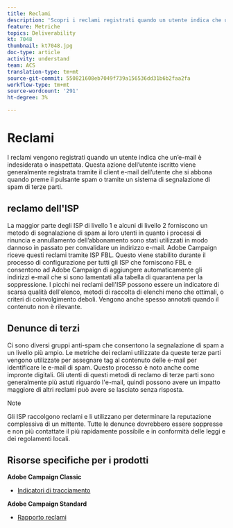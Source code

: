 ```yaml
---
title: Reclami
description: 'Scopri i reclami registrati quando un utente indica che un’e-mail è indesiderata o inaspettata. '
feature: Metriche
topics: Deliverability
kt: 7048
thumbnail: kt7048.jpg
doc-type: article
activity: understand
team: ACS
translation-type: tm+mt
source-git-commit: 550821608eb7049f739a156536dd31b6b2faa2fa
workflow-type: tm+mt
source-wordcount: '291'
ht-degree: 3%

---
```



# Reclami

I reclami vengono registrati quando un utente indica che un’e-mail è indesiderata o inaspettata. Questa azione dell’utente iscritto viene generalmente registrata tramite il client e-mail dell’utente che si abbona quando preme il pulsante spam o tramite un sistema di segnalazione di spam di terze parti.

## reclamo dell&#39;ISP

La maggior parte degli ISP di livello 1 e alcuni di livello 2 forniscono un metodo di segnalazione di spam ai loro utenti in quanto i processi di rinuncia e annullamento dell’abbonamento sono stati utilizzati in modo dannoso in passato per convalidare un indirizzo e-mail. Adobe Campaign riceve questi reclami tramite ISP FBL. Questo viene stabilito durante il processo di configurazione per tutti gli ISP che forniscono FBL e consentono ad Adobe Campaign di aggiungere automaticamente gli indirizzi e-mail che si sono lamentati alla tabella di quarantena per la soppressione. I picchi nei reclami dell&#39;ISP possono essere un indicatore di scarsa qualità dell&#39;elenco, metodi di raccolta di elenchi meno che ottimali, o criteri di coinvolgimento deboli. Vengono anche spesso annotati quando il contenuto non è rilevante.

## Denunce di terzi

Ci sono diversi gruppi anti-spam che consentono la segnalazione di spam a un livello più ampio. Le metriche dei reclami utilizzate da queste terze parti vengono utilizzate per assegnare tag al contenuto delle e-mail per identificare le e-mail di spam. Questo processo è noto anche come impronte digitali. Gli utenti di questi metodi di reclamo di terze parti sono generalmente più astuti riguardo l&#39;e-mail, quindi possono avere un impatto maggiore di altri reclami può avere se lasciato senza risposta.

>[!NOTE]
>
>Gli ISP raccolgono reclami e li utilizzano per determinare la reputazione complessiva di un mittente. Tutte le denunce dovrebbero essere soppresse e non più contattate il più rapidamente possibile e in conformità delle leggi e dei regolamenti locali.

## Risorse specifiche per i prodotti

**Adobe Campaign Classic**

* [Indicatori di tracciamento](https://experienceleague.adobe.com/docs/campaign-classic/using/reporting/reports-on-deliveries/delivery-reports.html#tracking-indicators)

**Adobe Campaign Standard**

* [Rapporto reclami](https://experienceleague.adobe.com/docs/campaign-standard/using/reporting/list-of-reports/complaints.html#reporting)
